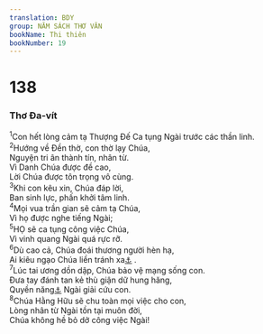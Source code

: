 ```yaml
---
translation: BDY
group: NĂM SÁCH THƠ VĂN
bookName: Thi thiên 
bookNumber: 19
---
```


<div class="title"><h1>138</h1><h3>Thơ Đa-vít</h3></div>
<span class="verse thi_138_1"><sup>1</sup>Con hết lòng cảm tạ Thượng Đế Ca tụng Ngài trước các thần linh.<br/></span>
<span class="verse thi_138_2"><sup>2</sup>Hướng về Đền thờ, con thờ lạy Chúa,<br/>Nguyện tri ân thành tín, nhân từ.<br/>Vì Danh Chúa được đề cao,<br/>Lời Chúa được tôn trọng vô cùng.<br/></span>
<span class="verse thi_138_3"><sup>3</sup>Khi con kêu xin, Chúa đáp lời,<br/>Ban sinh lực, phấn khởi tâm linh.<br/></span>
<span class="verse thi_138_4"><sup>4</sup>Mọi vua trần gian sẽ cảm tạ Chúa,<br/>Vì họ được nghe tiếng Ngài;<br/></span>
<span class="verse thi_138_5"><sup>5</sup>HỌ sẽ ca tụng công việc Chúa,<br/>Vì vinh quang Ngài quá rực rỡ.<br/></span>
<span class="verse thi_138_6"><sup>6</sup>Dù cao cả, Chúa đoái thương người hèn hạ,<br/>Ai kiêu ngạo Chúa liền tránh xa<a href="#" data-toggle="tooltip" data-placement="bottom" title="Nt biết từ xa">⚓</a> .<br/></span>
<span class="verse thi_138_7"><sup>7</sup>Lúc tai ương dồn dập, Chúa bảo vệ mạng sống con.<br/>Đưa tay đánh tan kẻ thù giận dữ hung hăng,<br/>Quyền năng<a href="#" data-toggle="tooltip" data-placement="bottom" title="Nt tay phải">⚓</a> Ngài giải cứu con.<br/></span>
<span class="verse thi_138_8"><sup>8</sup>Chúa Hằng Hữu sẽ chu toàn mọi việc cho con,<br/>Lòng nhân từ Ngài tồn tại muôn đời,<br/>Chúa không hề bỏ dở công việc Ngài!</span>
